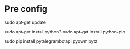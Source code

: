 # Pre config

sudo apt-get update

sudo apt-get install python3 
sudo apt-get install python-pip

sudo pip install pytelegrambotapi pyowm pytz

